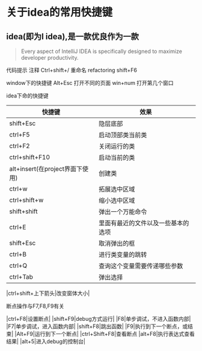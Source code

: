 # 关于idea的常用快捷键

## idea(即为I idea),是一款优良作为一款

> Every aspect of IntelliJ IDEA is specifically designed to maximize developer productivity.

代码提示
注释 Ctrl+shift+/
重命名 refactoring shift+F6

window下的快捷键
Alt+Esc 打开不同的页面
win+num 打开第几个窗口

idea下命的快捷键

|快捷键|效果|
|-----|----|
|shift+Esc| 隐层底部|
|ctrl+F5| 启动顶部类当前类|
|ctrl+F2| 关闭运行的类|
|ctrl+shift+F10| 启动当前的类|
|alt+insert(在project界面下使用)|创建类|
|ctrl+w|拓展选中区域|
|ctrl+shift+w|缩小选中区域|
|shift+shift| 弹出一个万能命令|
|ctrl+E| 里面有最近的文件以及一些基本的选项|
|shift+Esc|取消弹出的框|
|ctrl+B|进行类变量的跳转|
|ctrl+Q|查询这个变量需要传递哪些参数|
|ctrl+Tab|弹出选择|

|ctrl+shift+上下箭头|改变窗体大小|

断点操作与F7,F8,F9有关

|ctrl+F8|设置断点|
|shift+F9|debug方式运行|
|F8|单步调试，不进入函数内部|
|F7|单步调试，进入函数内部|
|shift+F8|跳出函数|
|F9|执行到下一个断点，或结束|
|Alt+F9|运行到下一个断点|
|ctrl+Shift+F8|查看断点
|alt+F8|执行表达式查看结果|
|alt+5|进入debug的控制台|
